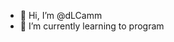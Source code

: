 - 👋 Hi, I’m @dLCamm
- 🌱 I’m currently learning to program 


<!---
dLCamm/dLCamm is a ✨ special ✨ repository because its `README.md` (this file) appears on your GitHub profile.
You can click the Preview link to take a look at your changes.
--->
